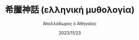 ---
title: "希臘神話 (ελληνική μυθολογία)"
author: 'Ἀπολλόδωρος ὁ Ἀθηναῖος'
illustrator: '周作人譯'
date: '2023/11/23'
isbn: '978-7-5492-5731-7'
imageDir: '/img/book/covers/book17.jpg'
blockquote: '「」'
---